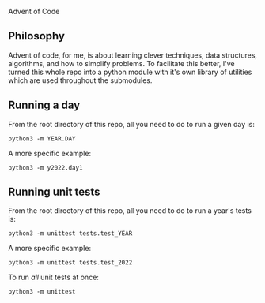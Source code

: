 Advent of Code

## Philosophy

Advent of code, for me, is about learning clever techniques, data structures, algorithms, and how to simplify problems. To facilitate this better, I've turned this whole repo into a python module with it's own library of utilities which are used throughout the submodules.

## Running a day

From the root directory of this repo, all you need to do to run a given day is:
```
python3 -m YEAR.DAY
```

A more specific example:
```
python3 -m y2022.day1
```

## Running unit tests

From the root directory of this repo, all you need to do to run a year's tests is:
```
python3 -m unittest tests.test_YEAR
```

A more specific example:
```
python3 -m unittest tests.test_2022
```

To run *all* unit tests at once:
```
python3 -m unittest
```